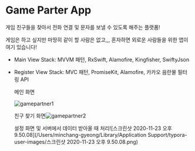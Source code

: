 # Game Parter App

게임 친구들을 찾아서 전화 연결 및 문자를 보낼 수 있도록 해주는 플랫폼!   

게임은 하고 싶지만 마땅히 같이 할 사람은 없고,,, 혼자하면 외로운 사람들을 위한 앱이 여기 있습니다!   

* Main View Stack: MVVM 패턴, RxSwift, Alamofire, Kingfisher, SwiftyJson

* Register View Stack: MVC 패턴, PromiseKit, Alamofire, 카카오 음란물 필터링 API

  

  메인 화면   

  ![gamepartner1](/Users/minchang-gyeong/Desktop/gamepartner1.png)

  친구 찾기 화면![gamepartner2](/Users/minchang-gyeong/Desktop/gamepartner2.png)

  설정 화면 및 서버에서 데이터 받아올 때 처리![스크린샷 2020-11-23 오후 9.50.08](/Users/minchang-gyeong/Library/Application Support/typora-user-images/스크린샷 2020-11-23 오후 9.50.08.png)

